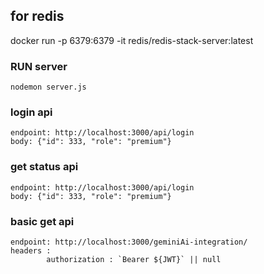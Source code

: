 ## for redis
docker run -p 6379:6379 -it redis/redis-stack-server:latest


### RUN server
    nodemon server.js

### login api
    endpoint: http://localhost:3000/api/login
    body: {"id": 333, "role": "premium"}

### get status api
    endpoint: http://localhost:3000/api/login
    body: {"id": 333, "role": "premium"}

### basic get api
    endpoint: http://localhost:3000/geminiAi-integration/
    headers : 
            authorization : `Bearer ${JWT}` || null

